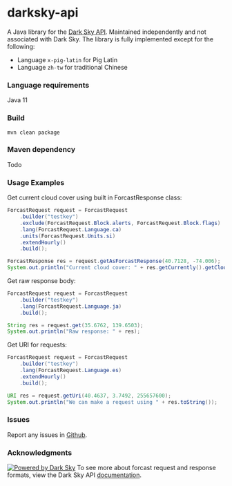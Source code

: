 # darksky-api

A Java library for the [Dark Sky API](https://darksky.net/dev). Maintained independently and not associated with Dark Sky. The library is fully implemented except for the following:
* Language `x-pig-latin` for Pig Latin
* Language `zh-tw` for traditional Chinese

### Language requirements
Java 11

### Build
`mvn clean package`

### Maven dependency
Todo

### Usage Examples
Get current cloud cover using built in ForcastResponse class:
```java
ForcastRequest request = ForcastRequest
    .builder("testkey")
    .exclude(ForcastRequest.Block.alerts, ForcastRequest.Block.flags)
    .lang(ForcastRequest.Language.ca)
    .units(ForcastRequest.Units.si)
    .extendHourly()
    .build();

ForcastResponse res = request.getAsForcastResponse(40.7128, -74.006);
System.out.println("Current cloud cover: " + res.getCurrently().getCloudCover());
```

Get raw response body:
```java
ForcastRequest request = ForcastRequest
    .builder("testkey")
    .lang(ForcastRequest.Language.ja)
    .build();

String res = request.get(35.6762, 139.6503);
System.out.println("Raw response: " + res);
```

Get URI for requests:
```java
ForcastRequest request = ForcastRequest
    .builder("testkey")
    .lang(ForcastRequest.Language.es)
    .extendHourly()
    .build();

URI res = request.getUri(40.4637, 3.7492, 255657600);
System.out.println("We can make a request using " + res.toString());
```

### Issues
Report any issues in [Github](https://github.com/wildcard-research/darksky-api/issues).

### Acknowledgments 
[![Powered by Dark Sky](https://darksky.net/dev/img/attribution/poweredby.png)](https://darksky.net/poweredby/)
To see more about forcast request and response formats, view the Dark Sky API [documentation](https://darksky.net/dev/docs).